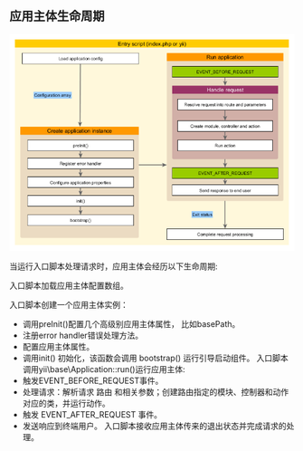 ## 应用主体生命周期

<img src="images/application-lifecycle.png">

当运行入口脚本处理请求时，应用主体会经历以下生命周期:

入口脚本加载应用主体配置数组。

入口脚本创建一个应用主体实例：
- 调用preInit()配置几个高级别应用主体属性， 比如basePath。
- 注册error handler错误处理方法。
- 配置应用主体属性。
- 调用init() 初始化，该函数会调用 bootstrap() 运行引导启动组件。
入口脚本调用yii\base\Application::run()运行应用主体:
- 触发EVENT_BEFORE_REQUEST事件。
- 处理请求：解析请求 路由 和相关参数；创建路由指定的模块、控制器和动作对应的类，并运行动作。
- 触发 EVENT_AFTER_REQUEST 事件。
- 发送响应到终端用户。
入口脚本接收应用主体传来的退出状态并完成请求的处理。
